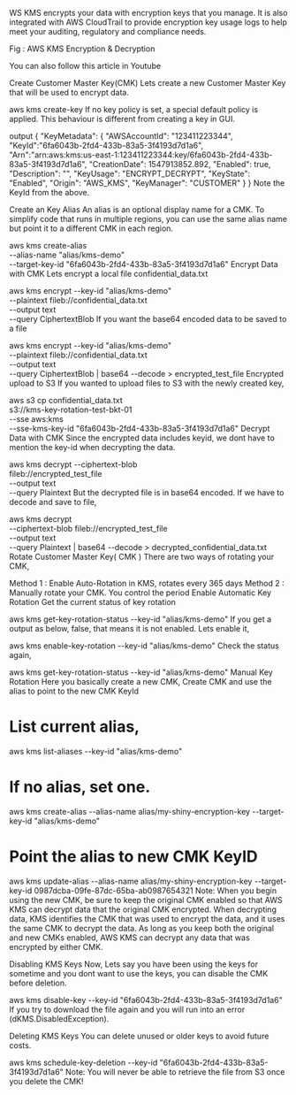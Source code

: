 WS KMS encrypts your data with encryption keys that you manage. It is also integrated with AWS CloudTrail to provide encryption key usage logs to help meet your auditing, regulatory and compliance needs.


Fig : AWS KMS Encryption & Decryption

You can also follow this article in Youtube

Create Customer Master Key(CMK)
Lets create a new Customer Master Key that will be used to encrypt data.

aws kms create-key
If no key policy is set, a special default policy is applied. This behaviour is different from creating a key in GUI.

output
{
    "KeyMetadata": {
        "AWSAccountId": "123411223344",
        "KeyId":"6fa6043b-2fd4-433b-83a5-3f4193d7d1a6",
        "Arn":"arn:aws:kms:us-east-1:123411223344:key/6fa6043b-2fd4-433b-83a5-3f4193d7d1a6",
        "CreationDate": 1547913852.892,
        "Enabled": true,
        "Description": "",
        "KeyUsage": "ENCRYPT_DECRYPT",
        "KeyState": "Enabled",
        "Origin": "AWS_KMS",
        "KeyManager": "CUSTOMER"
    }
}
Note the KeyId from the above.

Create an Key Alias
An alias is an optional display name for a CMK. To simplify code that runs in multiple regions, you can use the same alias name but point it to a different CMK in each region.

aws kms create-alias \
    --alias-name "alias/kms-demo" \
    --target-key-id "6fa6043b-2fd4-433b-83a5-3f4193d7d1a6"
Encrypt Data with CMK
Lets encrypt a local file confidential_data.txt

aws kms encrypt --key-id "alias/kms-demo" \
    --plaintext fileb://confidential_data.txt \
    --output text \
    --query CiphertextBlob
If you want the base64 encoded data to be saved to a file

aws kms encrypt --key-id "alias/kms-demo" \
    --plaintext fileb://confidential_data.txt \
    --output text \
    --query CiphertextBlob | base64 --decode > encrypted_test_file
Encrypted upload to S3
If you wanted to upload files to S3 with the newly created key,

aws s3 cp confidential_data.txt \
    s3://kms-key-rotation-test-bkt-01 \
    --sse aws:kms \
    --sse-kms-key-id "6fa6043b-2fd4-433b-83a5-3f4193d7d1a6"
Decrypt Data with CMK
Since the encrypted data includes keyid, we dont have to mention the key-id when decrypting the data.

aws kms decrypt --ciphertext-blob \
    fileb://encrypted_test_file \
    --output text \
    --query Plaintext
But the decrypted file is in base64 encoded. If we have to decode and save to file,

aws kms decrypt \
    --ciphertext-blob fileb://encrypted_test_file \
    --output text \
    --query Plaintext | base64 --decode > decrypted_confidential_data.txt
Rotate Customer Master Key( CMK )
There are two ways of rotating your CMK,

Method 1 : Enable Auto-Rotation in KMS, rotates every 365 days
Method 2 : Manually rotate your CMK. You control the period
Enable Automatic Key Rotation
Get the current status of key rotation

aws kms get-key-rotation-status --key-id "alias/kms-demo"
If you get a output as below, false, that means it is not enabled. Lets enable it,

aws kms enable-key-rotation --key-id "alias/kms-demo"
Check the status again,

aws kms get-key-rotation-status --key-id "alias/kms-demo"
Manual Key Rotation
Here you basically create a new CMK, Create CMK and use the alias to point to the new CMK KeyId 

# List current alias,
aws kms list-aliases --key-id "alias/kms-demo"

# If no alias, set one.
aws kms create-alias --alias-name alias/my-shiny-encryption-key --target-key-id "alias/kms-demo"

# Point the alias to new CMK KeyID
aws kms update-alias --alias-name alias/my-shiny-encryption-key --target-key-id 0987dcba-09fe-87dc-65ba-ab0987654321
Note: When you begin using the new CMK, be sure to keep the original CMK enabled so that AWS KMS can decrypt data that the original CMK encrypted. When decrypting data, KMS identifies the CMK that was used to encrypt the data, and it uses the same CMK to decrypt the data. As long as you keep both the original and new CMKs enabled, AWS KMS can decrypt any data that was encrypted by either CMK.

Disabling KMS Keys
Now, Lets say you have been using the keys for sometime and you dont want to use the keys, you can disable the CMK before deletion.

aws kms disable-key --key-id "6fa6043b-2fd4-433b-83a5-3f4193d7d1a6"
If you try to download the file again and you will run into an error (dKMS.DisabledException).

Deleting KMS Keys
You can delete unused or older keys to avoid future costs.

aws kms schedule-key-deletion --key-id "6fa6043b-2fd4-433b-83a5-3f4193d7d1a6"
Note: You will never be able to retrieve the file from S3 once you delete the CMK!
